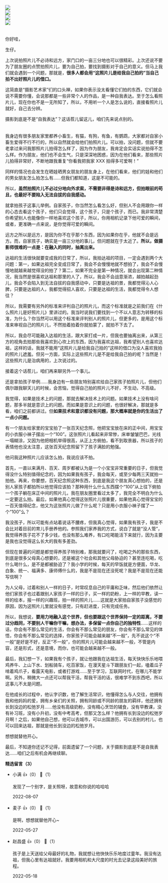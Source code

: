 [![](https://static001.geekbang.org/resource/image/65/08/65127486d53a6fd098cecc6259267208.jpg?wh=750x360)](http://time.geekbang.org/column/article/506971)  
[![](https://static001.geekbang.org/resource/image/c2/4c/c2877a7bb572566197347bc0f883e94c.jpg?wh=750x360)](http://time.geekbang.org/column/article/508140)  
[![](https://static001.geekbang.org/resource/image/5e/e2/5e59853506ac9c064d4105a3d0c5b2e2.jpg?wh=750x360)](http://time.geekbang.org/column/article/509388)  
[![](https://static001.geekbang.org/resource/image/25/e6/259f6afc3aaed4484dfd9386f406bfe6.jpg?wh=750x360)](http://time.geekbang.org/column/article/515707)

　  
你好哇，

生仔。

上次说拍照片儿不必诗和远方，家门口的一亩三分地也可以很精彩。上次还说不要为了朋友圈的点赞拍照片儿，要为自己拍，要找到摄影对于自己的意义。但马上我们就会遇到一个问题，那就是，**很多人都会用“这照片儿是给我自己拍的”当自己拍不出好照片儿的借口。**

这简直是“摄影艺术家”们的口头禅，如果你表示没太看懂它们拍的东西，它们就会说不需要你懂，会说那都是一些非常个人的作品，是一种自我表达。至于怎么看照片儿，现在你也不是一无所知了，所以，不用听一个人是怎么说的，直接看照片儿就好，自己去分辨。

摄影到底是不是“自我表达”？这话茬儿留这儿，咱们先来说点别的。

　  
我身边有很多朋友家里都养小畜生，有猫，有狗，有鱼，有鹦鹉，大家都对自家小畜生爱得不行不行的，所以自然就会给他们拍照片儿。可以拍，没问题，但就不要老拿过来问我那照片儿拍得怎么样了，因为作为朋友，我肯定会实话实说拍得不怎么样。作为朋友，他们也不会生气，只是深深地困惑，因为在他们看来，那些照片儿拍得非常好，不断地跟我重复“你看我把我家 XXX 拍得多可爱啊！”

同样的情况也会发生在晒娃晒男女朋友的朋友身上，在他们看来，他们的娃和他们的男女朋友怎么拍怎么有……但我们都知道，这是不可能的。

所以，**虽然拍照片儿不必过分地向外求索，不需要非得是诗和远方，但拍眼前的苟且，也最好不要陷入无法自拔的自我感动。**

就拿拍孩子这事儿举例。自家孩子，你当然怎么看怎么好，但别人不会用跟你一样的心态去看这个孩子，他们只会觉得，这个孩子，只是个孩子，而已。我非常清楚你希望别人也能像你一样地喜欢这个孩子，所以，你用相机记录下他可爱的瞬间，或者，更准确一点来说，是你觉得可爱的瞬间。

远方之所以是远方，是因为你不在乎那个东西，因为如果你在乎，他就不会是远方。而，自家孩子，确实是一亩三分地的事儿，但问题就在于太近了。**所以，做摄影师很难的一点是：在融入的同时，抽离出来。**

达祖的生活很快就要变成我的日常了，所以，我拍达祖的项目，一定会遇到两个大问题：第一，如果达祖完全变成日常了，我会不会慢慢地就不想拍了，我会不会慢慢地就越来越觉得没的拍了？第二，如果不完全是第一种情况，就会出现第二种情况，我当然是很喜欢达祖和那里的人了，所以，我会不会战意渐浓，越拍越起劲儿，我会不会陷入到无法自拔的自我感动中，只要是达祖的景，我都觉得沁人心脾，只要是达祖的人，我都觉得招人喜欢，只要是达祖的生活，我都觉得令人想往？

所以，我需要有另外的标准来评判自己的照片儿，而这个标准就是之前我们在《什么照片儿是好照片儿》里讲过的。我当时说我们要找到一个不以人意志为转移的标准，为什么？你当然可以用这个标准来评判别人的照片儿，但更多的，是用这个标准来审视自己的照片儿，不然拍着拍着你就拍蒙了，就拍不下去了。

所以，我会尽可能融入达祖的生活，跟大家打成一片，但我也要抽离出来，从第三方的视角去拍那些我喜欢到心坎上的东西，因为我喜欢达祖，我希望别人也喜欢达祖，这样的话，我就不能用“这照片儿是给我自己拍的”这样的借口为没人喜欢我拍的照片儿遮羞。但另一方面，实际上这些照片儿是不是给我自己拍的呢？当然是！这些照片儿是治病用的，上次说过的。

接着这个话茬儿，咱们再来聊另外一个事儿。

还是拿拍孩子举例……我身边有一些朋友特别喜欢给自己家孩子拍照片儿，但他们偶尔跟我聊天儿的时候，会苦恼，觉得自己拍的照片儿不好，不生动，不高级。

我觉得，如果是技术上的问题，那就去解决技术上的问题。如果技术上没有啥问题，那多半就是意识上的问题。而如果是意识上的问题，也很好解决，那就是多看，咱们之前都讲过。但**如果技术和意识都没有问题，那大概率就是你的生活出了一点小问题。**

有一个朋友给家里的宝宝拍了一张百天纪念照，他把宝宝放在床的正中间，用宝宝的小衣服小袜子摆出一个“100”。这张照片儿看起来非常惨，床单皱皱巴巴，光线一塌糊涂，又因为他把相机举得很高，从正上方俯拍，看不到取景器，所以孩子的表情他也没太注意，这张百天纪念照留下了孩子满脸的勉强。

他问我这种照片儿应该怎么拍，我说应该不拍。

首先，一直以来满月、百天、周岁都被认为是一个小宝宝非常重要的日子，但我觉得没什么特别值得纪念的，因为如果我有孩子，我会每天，或至少每两三天就拍一拍他。再来，你要想，百天纪念照这种东西，到底是我这个朋友真心想拍的，还是别人家孩子都拍所以他觉得应该拍？那种用什么什么东西摆个“100”从上往下俯拍一个孩子躺在床正中间的照片儿，我在朋友圈里看过太多了，我完全不明白为什么一定要这么拍。最后，如果他真心觉得这张照片儿很重要，如果他真心觉得宝宝的一百天值得纪念，他又为这张照片儿做了什么呢？只是用小衣服小袜子摆了一个“100”么？

我没孩子，所以可能有点站着说话不腰疼，但我真心觉得，如果我有孩子，我是不会比对着目前的育儿手册养他的。参照我们家养我的方式，说白了就是“没人管”，我觉得养孩子花不了多少钱，也没有那么难养，有口吃喝能活下来就行，因为主要是我也没觉得这么长大的我有多差劲。

但现在普遍的问题是都觉得养孩子特别难，那我就要问了，吃喝之外的那些东西，到底是很多父母真心想要的，还是被这个社会和其他父母胁迫的？甚至连吃喝，吃什么喝什么，是不是都被胁迫了？我小学的时候，每天的早饭就是方便面，华龙、白象、统一、福满多、康师傅什么的，我是不是现在还没死呢？我是不是现在还能写信啊？

为人父母，过着和别人一样的日子，时常叹息自己的平庸和乏味，然后他们依然让他们家孩子也过着跟别人家孩子一样的日子，买一样的奶粉，上一样的早教，读一样的绘本，报一样的兴趣班，拍一样的照片儿……这就是大家拍自家孩子没感觉的原因，因为这照片儿里就没有感觉，只有赶进度，只有完成任务。

所以，我想说，**要用力地融入这个世界，但也要跟这个世界保持一定的距离，不要过分趋同，不要别人干嘛你干嘛，想办法，多保留一点你自己的独特性**……这样的话，你会有不那么常见的生活，你会有不那么常见的朋友，你会有不那么常见的体悟，你会有不那么常见的选择，你家孩子可能会越来越“不一般”，先不说这个“不一般”是好是不好，反正“不一般”，你的照片儿可能会越来越不一般，不管是内容，还是形式，还是意境，而你，也可能会越来越不一般。

最后，我幻想一下，如果我有个孩子，就让他跟我在达祖生活，每天快快乐乐地喂鸡养牛、上山下水、划船骑车，吃百家饭，在漫天星斗下跟朋友们一起，嗑着瓜子啃着鸡爪子，看露天电影，或者打游戏……至于学习，互联网时代，在哪儿不能学啊。另外，稍微大一点还可以帮我干活，帮我干活的话，很难学不到东西吧，所以这事儿不太是问题。

在他成长的过程中，他认字识数，他了解生活常识，他懂得怎么与人交往，他拥有我和他妈妈的爱，拥有乡亲们的关照，拥有同龄或不同龄的朋友的羁绊，他还拥有长到没边的松弛岁月……他没有高级奶粉，没有精心烹饪的辅食，没有早教课，没有补习班，没有小升初，没有中考高考，但那又怎么样？他拥有长到没边的松弛岁月啊！之后，如果他自己想，他可以去城市，可以出国游历，可以去别的村儿，也可以回来达祖，那就是他长到没边的松弛岁月。

想想就替他开心。

最后，不知道你还记不记得，前面遗留了一个问题，关于摄影到底是不是自我表达……咱们之后有机会再继续聊。
<div><strong>精选留言（3）</strong></div><ul>
<li><span>小满</span> 👍（0） 💬（1）<p>发现了一个别字，是关照呀，故意和你说的哈哈哈</p>2022-08-07</li><br/><li><span>麦子</span> 👍（0） 💬（1）<p>是啊，想想就替他开心~</p>2022-05-27</li><br/><li><span>赵昌盛</span> 👍（0） 💬（1）<p>孩子是上天送给父母最好的礼物，我就想让他快快乐乐地度过童年。我没有达祖，但我心里有达祖就好。我要用相机和大尺度的时光去记录这段美好的旅程。</p>2022-05-18</li><br/>
</ul>